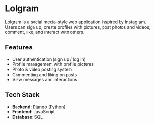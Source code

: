 # Lolgram

Lolgram is a social media–style web application inspired by Instagram.  
Users can sign up, create profiles with pictures, post photos and videos, comment, like, and interact with others.  

## Features
- User authentication (sign up / log in)
- Profile management with profile pictures
- Photo & video posting system
- Commenting and liking on posts
- View messages and interactions

## Tech Stack
- **Backend**: Django (Python)
- **Frontend**: JavaScript
- **Database**: SQL
